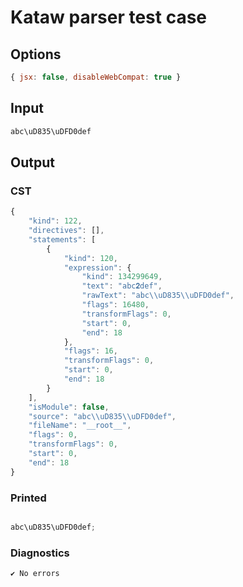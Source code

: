 # Kataw parser test case

## Options

`````js
{ jsx: false, disableWebCompat: true }
`````

## Input

`````js
abc\uD835\uDFD0def
`````

## Output

### CST

```javascript
{
    "kind": 122,
    "directives": [],
    "statements": [
        {
            "kind": 120,
            "expression": {
                "kind": 134299649,
                "text": "abc𝟐def",
                "rawText": "abc\\uD835\\uDFD0def",
                "flags": 16480,
                "transformFlags": 0,
                "start": 0,
                "end": 18
            },
            "flags": 16,
            "transformFlags": 0,
            "start": 0,
            "end": 18
        }
    ],
    "isModule": false,
    "source": "abc\\uD835\\uDFD0def",
    "fileName": "__root__",
    "flags": 0,
    "transformFlags": 0,
    "start": 0,
    "end": 18
}
```

### Printed

```javascript

abc\uD835\uDFD0def;
```

### Diagnostics

```javascript
✔ No errors
```


